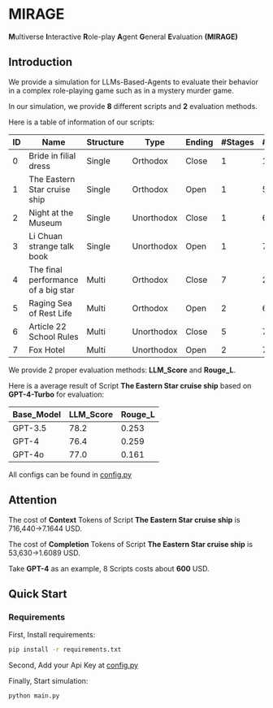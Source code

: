 # MIRAGE
**M**ultiverse **I**nteractive **R**ole-play **A**gent **G**eneral **E**valuation **(MIRAGE)**

## Introduction
We provide a simulation for LLMs-Based-Agents to evaluate their behavior in a complex role-playing game such as in a mystery murder game.

In our simulation, we provide **8** different scripts and **2** evaluation methods.

Here is a table of information of our scripts:

| ID | Name                               | Structure | Type       | Ending | #Stages | #Agents | #Words_zh |
| -- | ---------------------------------- | --------- | ---------- | ------ | ------- | ------- | --------- |
| 0 | Bride in filial dress               | Single    | Orthodox   | Close  | 1       | 10      | 45,475    |
| 1 | The Eastern Star cruise ship        | Single    | Orthodox   | Open   | 1       | 5       | 5,619     |
| 2 | Night at the Museum                 | Single    | Unorthodox | Close  | 1       | 6       | 13,849    |
| 3 | Li Chuan strange talk book          | Single    | Unorthodox | Open   | 1       | 7       | 79,012    |
| 4 | The final performance of a big star | Multi     | Orthodox   | Close  | 7       | 2       | 11,288    |
| 5 | Raging Sea of Rest Life             | Multi     | Orthodox   | Open   | 2       | 6       | 18,443    |
| 6 | Article 22 School Rules             | Multi     | Unorthodox | Close  | 5       | 7       | 91,532    |
| 7 | Fox Hotel                           | Multi     | Unorthodox | Open   | 2       | 7       | 107,057   |

We provide 2 proper evaluation methods: **LLM_Score** and **Rouge_L**.

Here is a average result of Script **The Eastern Star cruise ship** based on **GPT-4-Turbo** for evaluation:

| Base_Model | LLM_Score | Rouge_L |
| ---------- | --------- | ------- |
| GPT-3.5    | 78.2      | 0.253   |
| GPT-4      | 76.4      | 0.259   |
| GPT-4o     | 77.0      | 0.161   |

All configs can be found in [config.py](./config.py)

## Attention
The cost of **Context** Tokens of Script **The Eastern Star cruise ship** is 716,440->7.1644 USD.

The cost of **Completion** Tokens of Script **The Eastern Star cruise ship** is 53,630->1.6089 USD.

Take **GPT-4** as an example, 8 Scripts costs about **600** USD.

## Quick Start
### Requirements
First, Install requirements:
```bash
pip install -r requirements.txt
```
Second, Add your Api Key at [config.py](./config.py)

Finally, Start simulation:
```bash
python main.py
```
